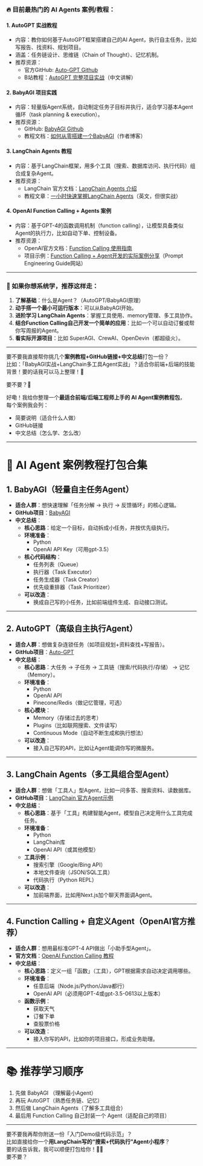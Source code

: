 

### 🔥 目前最热门的 AI Agents 案例/教程：

#### 1. **AutoGPT 实战教程**
- 内容：教你如何基于AutoGPT框架搭建自己的AI Agent，执行自主任务，比如写报告、找资料、规划项目。
- 涵盖：任务链设计、思维链（Chain of Thought）、记忆机制。
- 推荐资源：
  - 官方GitHub: [Auto-GPT Github](https://github.com/Torantulino/Auto-GPT)
  - B站教程：[AutoGPT 完整项目实战](https://www.bilibili.com/video/BV1ex4y1h7TT)（中文讲解）

#### 2. **BabyAGI 项目实践**
- 内容：轻量版Agent系统，自动制定任务子目标并执行，适合学习基本Agent循环（task planning & execution）。
- 推荐资源：
  - GitHub: [BabyAGI Github](https://github.com/yoheinakajima/babyagi)
  - 教程文档：[如何从零搭建一个BabyAGI](https://yoheinakajima.com/babyagi/)（作者博客）

#### 3. **LangChain Agents 教程**
- 内容：基于LangChain框架，用多个工具（搜索、数据库访问、执行代码）组合成复杂Agent。
- 推荐资源：
  - LangChain 官方文档：[LangChain Agents 介绍](https://python.langchain.com/docs/modules/agents/)
  - 教程文章：[一小时快速掌握LangChain Agents](https://blog.langchain.dev/understanding-agents/)（英文，但很实战）

#### 4. **OpenAI Function Calling + Agents 案例**
- 内容：基于GPT-4的函数调用机制（function calling），让模型具备类似Agent的执行力，比如自动下单、控制设备。
- 推荐资源：
  - OpenAI官方文档：[Function Calling 使用指南](https://platform.openai.com/docs/guides/function-calling)
  - 项目示例：[Function Calling + Agent开发的实际案例分享](https://www.promptingguide.ai/introduction/agents)（Prompt Engineering Guide网站）

---

### 🎯 如果你想系统学，推荐这样走：

1. **了解基础**：什么是Agent？（AutoGPT/BabyAGI原理）
2. **动手搭一个最小可运行版本**：可以从BabyAGI开始。
3. **进阶学习 LangChain Agents**：掌握工具使用、memory管理、多工具协作。
4. **结合Function Calling自己开发一个简单的应用**：比如一个可以自动订餐或帮你写周报的Agent。
5. **看实际开源项目**：比如 SuperAGI、CrewAI、OpenDevin（都超级火）。

---

要不要我直接帮你挑几个**案例教程+GitHub链接+中文总结**打包一份？  
比如：「BabyAGI实战+LangChain多工具Agent实战」？适合你前端+后端的技能背景！要的话我可以马上整理！🚀

要不要？💬


好嘞！我给你整理一个**最适合前端/后端工程师上手的 AI Agent案例教程包**，  
每个案例我会列：  
- 简要说明（适合什么人做）
- GitHub链接
- 中文总结（怎么学、怎么改）

---

# 🚀 AI Agent 案例教程打包合集

## 1. BabyAGI（轻量自主任务Agent）

- **适合人群**：想快速理解「任务分解 -> 执行 -> 反馈循环」的核心逻辑。
- **GitHub项目**：[BabyAGI](https://github.com/yoheinakajima/babyagi)
- **中文总结**：
  - **核心思路**：给定一个目标，自动拆成小任务，并按优先级执行。
  - **环境准备**：
    - Python
    - OpenAI API Key（可用gpt-3.5）
  - **核心代码结构**：
    - 任务列表（Queue）
    - 执行器（Task Executor）
    - 任务生成器（Task Creator）
    - 优先级重排器（Task Prioritizer）
  - **可以改造**：
    - 换成自己写的小任务，比如前端组件生成、自动接口测试。

---

## 2. AutoGPT（高级自主执行Agent）

- **适合人群**：想做复杂连锁任务（如项目规划+资料查找+写报告）。
- **GitHub项目**：[Auto-GPT](https://github.com/Torantulino/Auto-GPT)
- **中文总结**：
  - **核心思路**：大任务 -> 子任务 -> 工具链（搜索/代码执行/存储） -> 记忆（Memory）。
  - **环境准备**：
    - Python
    - OpenAI API
    - Pinecone/Redis（做记忆管理，可选）
  - **核心模块**：
    - Memory（存储过去的思考）
    - Plugins（比如联网搜索、文件读写）
    - Continuous Mode（自动不断生成和执行想法）
  - **可以改造**：
    - 接入自己写的API，比如让Agent能调你写的微服务。

---

## 3. LangChain Agents（多工具组合型Agent）

- **适合人群**：想做「工具人」型Agent，比如一问多答、搜索资料、读数据库。
- **GitHub项目**：[LangChain 官方Agent示例](https://github.com/langchain-ai/langchain/tree/master/cookbook/agents)
- **中文总结**：
  - **核心思路**：基于「工具」构建智能Agent，模型自己决定用什么工具完成任务。
  - **环境准备**：
    - Python
    - LangChain库
    - OpenAI API（或其他模型）
  - **工具示例**：
    - 搜索引擎（Google/Bing API）
    - 本地文件查询（JSON/SQL工具）
    - 代码执行（Python REPL）
  - **可以改造**：
    - 加前端界面，比如用Next.js加个聊天界面调Agent。

---

## 4. Function Calling + 自定义Agent（OpenAI官方推荐）

- **适合人群**：想用最标准GPT-4 API做出「小助手型Agent」。
- **官方文档**：[OpenAI Function Calling 教程](https://platform.openai.com/docs/guides/function-calling)
- **中文总结**：
  - **核心思路**：定义一组「函数」（工具），GPT根据需求自动决定调用哪些。
  - **环境准备**：
    - 任意后端（Node.js/Python/Java都行）
    - OpenAI API（必须用GPT-4或gpt-3.5-0613以上版本）
  - **函数示例**：
    - 获取天气
    - 订餐下单
    - 查股票价格
  - **可以改造**：
    - 接入你写的API，比如你的项目接口，形成业务助理。

---

# 📚 推荐学习顺序
1. 先做 BabyAGI （理解最小Agent）
2. 再玩 AutoGPT（熟悉任务链、记忆）
3. 然后做 LangChain Agents（了解多工具组合）
4. 最后用 Function Calling 自己封装一个 Agent（适配自己的项目）

---

要不要我再帮你附送一份「入门Demo级代码示范」？  
比如直接给你一个**用LangChain写的“搜索+代码执行”Agent小程序**？  
要的话告诉我，我可以顺便打包给你！🚀✨  
要不要？
